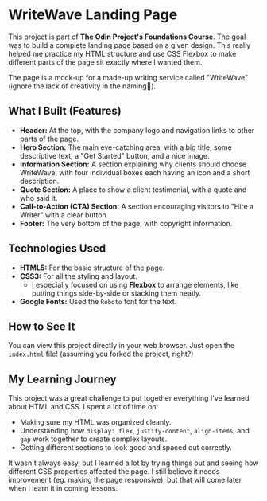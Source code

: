 # WriteWave Landing Page

This project is part of **The Odin Project's Foundations Course**. The goal was to build a complete landing page based on a given design. This really helped me practice my HTML structure and use CSS Flexbox to make different parts of the page sit exactly where I wanted them.

The page is a mock-up for a made-up writing service called "WriteWave" (ignore the lack of creativity in the naming🙈).

## What I Built (Features)

* **Header:** At the top, with the company logo and navigation links to other parts of the page.
* **Hero Section:** The main eye-catching area, with a big title, some descriptive text, a "Get Started" button, and a nice image.
* **Information Section:** A section explaining why clients should choose WriteWave, with four individual boxes each having an icon and a short description.
* **Quote Section:** A place to show a client testimonial, with a quote and who said it.
* **Call-to-Action (CTA) Section:** A section encouraging visitors to "Hire a Writer" with a clear button.
* **Footer:** The very bottom of the page, with copyright information.

## Technologies Used

* **HTML5:** For the basic structure of the page.
* **CSS3:** For all the styling and layout.
    * I especially focused on using **Flexbox** to arrange elements, like putting things side-by-side or stacking them neatly.
* **Google Fonts:** Used the `Roboto` font for the text.

## How to See It

You can view this project directly in your web browser. Just open the `index.html` file! (assuming you forked the project, right?)

## My Learning Journey

This project was a great challenge to put together everything I've learned about HTML and CSS. I spent a lot of time on:

* Making sure my HTML was organized cleanly.
* Understanding how `display: flex`, `justify-content`, `align-items`, and `gap` work together to create complex layouts.
* Getting different sections to look good and spaced out correctly.

It wasn't always easy, but I learned a lot by trying things out and seeing how different CSS properties affected the page. I still believe it needs improvement (eg. making the page responsive), but that will come later when I learn it in coming lessons.

